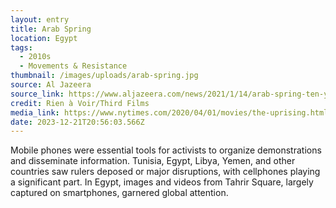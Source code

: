 ```yaml
---
layout: entry
title: Arab Spring
location: Egypt
tags:
  - 2010s
  - Movements & Resistance
thumbnail: /images/uploads/arab-spring.jpg
source: Al Jazeera
source_link: https://www.aljazeera.com/news/2021/1/14/arab-spring-ten-years-on
credit: Rien à Voir/Third Films
media_link: https://www.nytimes.com/2020/04/01/movies/the-uprising.html
date: 2023-12-21T20:56:03.566Z
---
```

Mobile phones were essential tools for activists to organize demonstrations and disseminate information. Tunisia, Egypt, Libya, Yemen, and other countries saw rulers deposed or major disruptions, with cellphones playing a significant part. In Egypt, images and videos from Tahrir Square, largely captured on smartphones, garnered global attention.